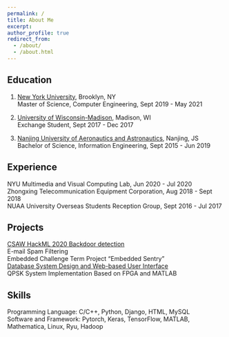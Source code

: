 ```yaml
---
permalink: /
title: About Me
excerpt: 
author_profile: true
redirect_from: 
  - /about/
  - /about.html
---
```


## Education
1. [New York University](https://www.nyu.edu/), Brooklyn, NY  
   Master of Science, Computer Engineering, Sept 2019 - May 2021

2. [University of Wisconsin-Madison](https://www.wisc.edu/), Madison, WI  
   Exchange Student, Sept 2017 - Dec 2017

3. [Nanjing University of Aeronautics and Astronautics](http://iao.nuaa.edu.cn/), Nanjing, JS  
   Bachelor of Science, Information Engineering, Sept 2015 - Jun 2019
   
## Experience
NYU Multimedia and Visual Computing Lab, Jun 2020 - Jul 2020  
Zhongxing Telecommunication Equipment Corporation, Aug 2018 - Sept 2018  
NUAA University Overseas Students Reception Group, Sept 2016 - Jul 2017  

## Projects
[CSAW HackML 2020 Backdoor detection](https://stephanessy.github.io/projects/csal-hackml-2020-backdoor-detection)  
E-mail Spam Filtering  
Embedded Challenge Term Project “Embedded Sentry”  
[Database System Design and Web-based User Interface](https://stephanessy.github.io/projects/database-system-design-and-web-based-user-interface)  
QPSK System Implementation Based on FPGA and MATLAB  

## Skills
Programming Language: C/C++, Python, Django, HTML, MySQL  
Software and Framework: Pytorch, Keras, TensorFlow, MATLAB, Mathematica, Linux, Ryu, Hadoop
